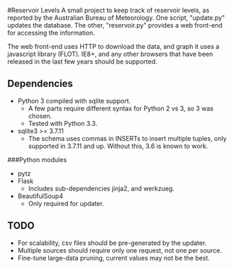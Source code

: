 #Reservoir Levels
A small project to keep track of reservoir levels, as reported by the Australian Bureau of Meteorology. One script, "update.py" updates the database. The other, "reservoir.py" provides a web front-end for accessing the information.

The web front-end uses HTTP to download the data, and graph it uses a javascript library (FLOT). IE8+, and any other browsers that have been released in the last few years should be supported. 


## Dependencies
* Python 3 compiled with sqlite support.
  * A few parts require different syntax for Python 2 vs 3, so 3 was chosen.
  * Tested with Python 3.3.
* sqlite3 >= 3.7.11 
  * The schema uses commas in INSERTs to insert multiple tuples, only supported in 3.7.11 and up. Without this, 3.6 is known to work.

###Python modules
* pytz
* Flask
  * Includes sub-dependencies jinja2, and werkzueg.
* BeautifulSoup4
  * Only required for updater.

## TODO
* For scalability, csv files should be pre-generated by the updater. 
* Multiple sources should require only one request, not one per source.
* Fine-tune large-data pruning, current values may not be the best.
